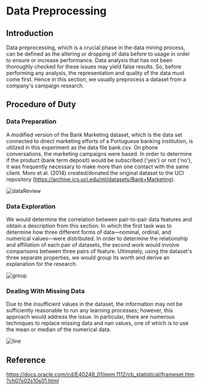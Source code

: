 # Data Preprocessing
## Introduction
Data preprocessing, which is a crucial phase in the data mining process, can be defined as the altering or dropping of data before to usage in order to ensure or increase performance.
Data analysis that has not been thoroughly checked for these issues may yield false results. So, before performing any analysis, the representation and quality of the data must come first.
Hence in this section, we usually preprocess a dataset from a company's campaign research.
## Procedure of Duty
### Data Preparation 
A modified version of the Bank Marketing dataset, which is the data set connected to direct marketing efforts of a Portuguese banking institution, is utilized in this experiment as the data file bank.csv. On phone conversations, the marketing campaigns were based.
In order to determine if the product (bank term deposit) would be subscribed ('yes') or not ('no'), it was frequently necessary to make more than one contact with the same client. Moro et al. (2014) created/donated the original dataset to the UCI repository (https://archive.ics.uci.edu/ml/datasets/Bank+Marketing).

![dataReview](https://user-images.githubusercontent.com/81562297/221419710-53133b85-fd6e-439f-97d3-4f0ace09d9de.png)

### Data Exploration
We would determine the correlation between pair-to-pair data features and obtain a description from this section.
In which the first task was to determine how three different forms of data—nominal, ordinal, and numerical values—were distributed.
In order to determine the relationship and affiliation of each pair of datasets, the second work would involve comparisons between three pairs of feature.
Ultimately, using the dataset's three separate properties, we would group its worth and derive an explanation for the research.

![group](https://user-images.githubusercontent.com/81562297/221419921-5baffe15-2dda-45e1-a3f6-8a857a409e34.png)

### Dealing With Missing Data
Due to the insufficient values in the dataset, the information may not be sufficiently reasonable to run any learning processes; however, this approach would address the issue.
In particular, there are numerous techniques to replace missing data and nan values, one of which is to use the mean or median of the numerical data.

![line](https://user-images.githubusercontent.com/81562297/221419971-6d0d76df-964e-485a-a853-c22bb509a367.png)

## Reference
https://docs.oracle.com/cd/E40248_01/epm.1112/cb_statistical/frameset.htm?ch07s02s10s01.html
